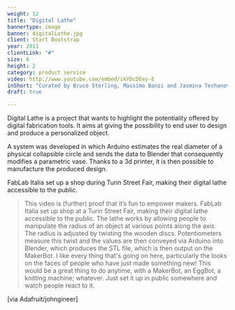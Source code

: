 ```yaml
---
weight: 12
title: "Digital Lathe"
bannertype: image
banner: digitalLathe.jpg
client: Start Bootstrap
year: 2011
clientLink: "#"
size: 6
height: 2
category: product service
video: http://www.youtube.com/embed/ikYDcDEey-E
inShort: "Curated by Bruce Sterling, Massimo Banzi and Jasmina Teshanovich, ['Casa Jasmina'](http://casajasmina.arduino.cc) is an ongoing pilot project in the business space of domestic electronic networking, or, “the Internet of Things in the Home.” The goal was to integrate traditional Italian skills in furniture and interior design with emergent skills in Italian open-source electronics."
draft: true

---
```

Digital Lathe is a project that wants to highlight the potentiality offered by digital fabrication tools.
It aims at giving the possibility to end user to design and produce a personalized object.

A system was developed in which Arduino estimates the real diameter of a physical collapsible circle and sends the data to Blender that consequently modifies a parametric vase.
Thanks to a 3d printer, it is then possible to manufacture the produced design.

FabLab Italia set up a shop during Turin Street Fair, making their digital lathe accessible to the public.

> This video is (further) proof that it’s fun to empower makers.
FabLab Italia set up shop at a Turin Street Fair, making their digital lathe accessible to the public. The lathe works by allowing people to manipulate the radius of an object at various points along the axis. The radius is adjusted by twisting the wooden discs. Potentiometers measure this twist and the values are then conveyed via Arduino into Blender, which produces the STL file, which is then output on the MakerBot.
I like every thing that's going on here, particularly the looks on the faces of people who have just made something new!
This would be a great thing to do anytime, with a MakerBot, an EggBot, a knitting machine; whatever. Just set it up in public somewhere and watch people react to it.

[via Adafruit/johngineer]
